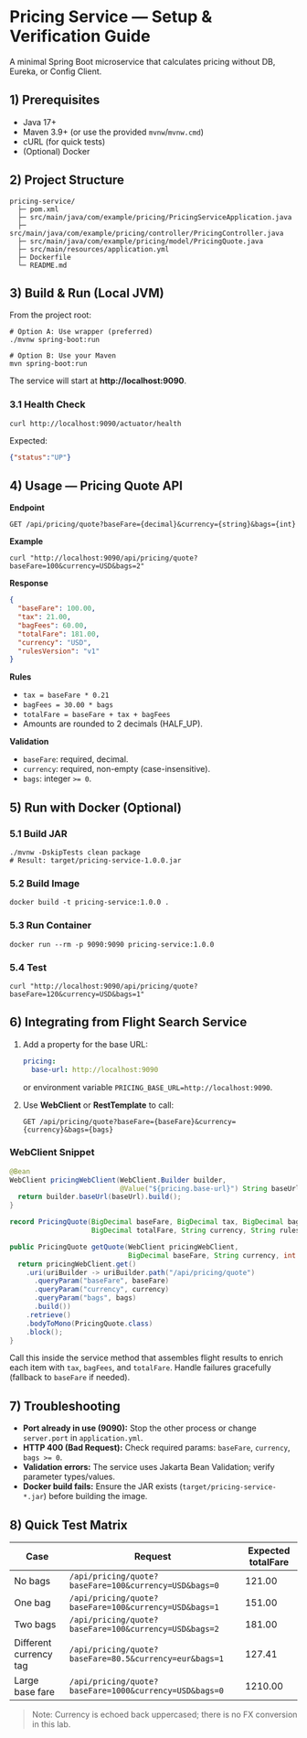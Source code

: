 # Pricing Service — Setup & Verification Guide

A minimal Spring Boot microservice that calculates pricing without DB, Eureka, or Config Client.

## 1) Prerequisites
- Java 17+
- Maven 3.9+ (or use the provided `mvnw`/`mvnw.cmd`)
- cURL (for quick tests)
- (Optional) Docker

## 2) Project Structure
```
pricing-service/
  ├─ pom.xml
  ├─ src/main/java/com/example/pricing/PricingServiceApplication.java
  ├─ src/main/java/com/example/pricing/controller/PricingController.java
  ├─ src/main/java/com/example/pricing/model/PricingQuote.java
  ├─ src/main/resources/application.yml
  ├─ Dockerfile
  └─ README.md
```

## 3) Build & Run (Local JVM)

From the project root:

```
# Option A: Use wrapper (preferred)
./mvnw spring-boot:run

# Option B: Use your Maven
mvn spring-boot:run
```

The service will start at **http://localhost:9090**.

### 3.1 Health Check
```
curl http://localhost:9090/actuator/health
```

Expected:
```json
{"status":"UP"}
```

## 4) Usage — Pricing Quote API

**Endpoint**
```
GET /api/pricing/quote?baseFare={decimal}&currency={string}&bags={int}
```

**Example**
```
curl "http://localhost:9090/api/pricing/quote?baseFare=100&currency=USD&bags=2"
```

**Response**
```json
{
  "baseFare": 100.00,
  "tax": 21.00,
  "bagFees": 60.00,
  "totalFare": 181.00,
  "currency": "USD",
  "rulesVersion": "v1"
}
```

**Rules**
- `tax = baseFare * 0.21`
- `bagFees = 30.00 * bags`
- `totalFare = baseFare + tax + bagFees`
- Amounts are rounded to 2 decimals (HALF_UP).

**Validation**
- `baseFare`: required, decimal.
- `currency`: required, non-empty (case-insensitive).
- `bags`: integer `>= 0`.

## 5) Run with Docker (Optional)

### 5.1 Build JAR
```
./mvnw -DskipTests clean package
# Result: target/pricing-service-1.0.0.jar
```

### 5.2 Build Image
```
docker build -t pricing-service:1.0.0 .
```

### 5.3 Run Container
```
docker run --rm -p 9090:9090 pricing-service:1.0.0
```

### 5.4 Test
```
curl "http://localhost:9090/api/pricing/quote?baseFare=120&currency=USD&bags=1"
```

## 6) Integrating from Flight Search Service

1. Add a property for the base URL:
   ```yaml
   pricing:
     base-url: http://localhost:9090
   ```
   or environment variable `PRICING_BASE_URL=http://localhost:9090`.

2. Use **WebClient** or **RestTemplate** to call:
   ```http
   GET /api/pricing/quote?baseFare={baseFare}&currency={currency}&bags={bags}
   ```

### WebClient Snippet
```java
@Bean
WebClient pricingWebClient(WebClient.Builder builder,
                           @Value("${pricing.base-url}") String baseUrl) {
  return builder.baseUrl(baseUrl).build();
}

record PricingQuote(BigDecimal baseFare, BigDecimal tax, BigDecimal bagFees,
                    BigDecimal totalFare, String currency, String rulesVersion) {}

public PricingQuote getQuote(WebClient pricingWebClient,
                             BigDecimal baseFare, String currency, int bags) {
  return pricingWebClient.get()
    .uri(uriBuilder -> uriBuilder.path("/api/pricing/quote")
      .queryParam("baseFare", baseFare)
      .queryParam("currency", currency)
      .queryParam("bags", bags)
      .build())
    .retrieve()
    .bodyToMono(PricingQuote.class)
    .block();
}
```

Call this inside the service method that assembles flight results to enrich each item with `tax`, `bagFees`, and `totalFare`. Handle failures gracefully (fallback to `baseFare` if needed).

## 7) Troubleshooting

- **Port already in use (9090):** Stop the other process or change `server.port` in `application.yml`.
- **HTTP 400 (Bad Request):** Check required params: `baseFare`, `currency`, `bags >= 0`.
- **Validation errors:** The service uses Jakarta Bean Validation; verify parameter types/values.
- **Docker build fails:** Ensure the JAR exists (`target/pricing-service-*.jar`) before building the image.

## 8) Quick Test Matrix

| Case                      | Request                                                                 | Expected totalFare |
|--------------------------|-------------------------------------------------------------------------|--------------------|
| No bags                  | `/api/pricing/quote?baseFare=100&currency=USD&bags=0`                   | 121.00             |
| One bag                  | `/api/pricing/quote?baseFare=100&currency=USD&bags=1`                   | 151.00             |
| Two bags                 | `/api/pricing/quote?baseFare=100&currency=USD&bags=2`                   | 181.00             |
| Different currency tag   | `/api/pricing/quote?baseFare=80.5&currency=eur&bags=1`                  | 127.41             |
| Large base fare          | `/api/pricing/quote?baseFare=1000&currency=USD&bags=0`                  | 1210.00            |

> Note: Currency is echoed back uppercased; there is no FX conversion in this lab.
